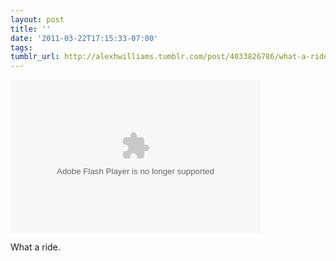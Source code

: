 ```yaml
---
layout: post
title: ''
date: '2011-03-22T17:15:33-07:00'
tags: 
tumblr_url: http://alexhwilliams.tumblr.com/post/4033826786/what-a-ride
---
```

<object height="245" width="400"><param name="movie" type="application/x-shockwave-flash" value="http://www.kgw.com/v/?i=118428519" /><param name="allowScriptAccess" value="always" /><param name="wmode" value="transparent" /><param name="AllowFullScreen" value="true" /><embed type="application/x-shockwave-flash" src="http://www.kgw.com/v/?i=118428519" allowfullscreen="true" allowscriptaccess="always" height="245" wmode="transparent" width="400"></embed></object><br/><p>What a ride.</p>
